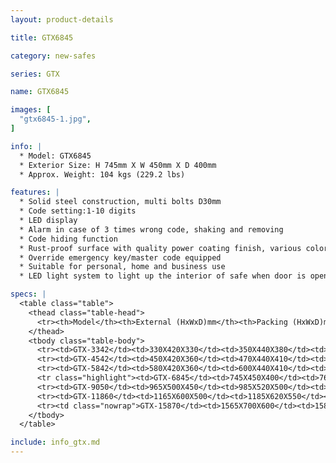 ```yaml
---
layout: product-details

title: GTX6845

category: new-safes

series: GTX

name: GTX6845

images: [
  "gtx6845-1.jpg",
]

info: |
  * Model: GTX6845
  * Exterior Size: H 745mm X W 450mm X D 400mm
  * Approx. Weight: 104 kgs (229.2 lbs)

features: |
  * Solid steel construction, multi bolts D30mm
  * Code setting:1-10 digits
  * LED display
  * Alarm in case of 3 times wrong code, shaking and removing
  * Code hiding function
  * Rust-proof surface with quality power coating finish, various colors available
  * Override emergency key/master code equipped
  * Suitable for personal, home and business use
  * LED light system to light up the interior of safe when door is open

specs: |
  <table class="table">
    <thead class="table-head">
      <tr><th>Model</th><th>External (HxWxD)mm</th><th>Packing (HxWxD)mm</th><th>Weight (kg)</th><th>Door (mm)</th><th>Body (mm)</th><th>20’FCL (pcs)</th></tr>
    </thead>
    <tbody class="table-body">
      <tr><td>GTX-3342</td><td>330X420X330</td><td>350X440X380</td><td>36</td><td>10</td><td>4</td><td>515</td></tr>
      <tr><td>GTX-4542</td><td>450X420X360</td><td>470X440X410</td><td>50</td><td>10</td><td>4</td><td>445</td></tr>
      <tr><td>GTX-5842</td><td>580X420X360</td><td>600X440X410</td><td>74</td><td>10</td><td>6</td><td>345</td></tr>
      <tr class="highlight"><td>GTX-6845</td><td>745X450X400</td><td>765X470X450</td><td>104</td><td>10</td><td>6</td><td>185</td></tr>
      <tr><td>GTX-9050</td><td>965X500X450</td><td>985X520X500</td><td>145</td><td>10</td><td>6</td><td>115</td></tr>
      <tr><td>GTX-11860</td><td>1165X600X500</td><td>1185X620X550</td><td>210</td><td>10</td><td>6</td><td>85</td></tr>
      <tr><td class="nowrap">GTX-15870</td><td>1565X700X600</td><td>1585X720X650</td><td>325</td><td>10</td><td>6</td><td>45</td></tr>
    </tbody>
  </table>

include: info_gtx.md
---
```

